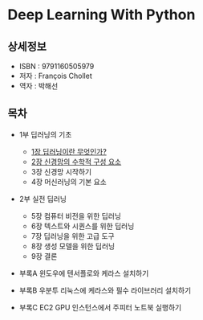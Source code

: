# Deep Learning With Python


## 상세정보

- ISBN : 9791160505979
- 저자 : François Chollet
- 역자 : 박해선


## 목차

- 1부 딥러닝의 기초
  - [1장 딥러닝이란 무엇인가?](./ch01-what-is-deep-learning/README.md)
  - [2장 신경망의 수학적 구성 요소](./ch02-the-mathematical-building-blocks-of-neural-networks/README.md)
  - 3장 신경망 시작하기
  - 4장 머신러닝의 기본 요소

- 2부 실전 딥러닝
  - 5장 컴퓨터 비전을 위한 딥러닝
  - 6장 텍스트와 시퀀스를 위한 딥러닝
  - 7장 딥러닝을 위한 고급 도구
  - 8장 생성 모델을 위한 딥러닝
  - 9장 결론

- 부록A 윈도우에 텐서플로와 케라스 설치하기

- 부록B 우분투 리눅스에 케라스와 필수 라이브러리 설치하기

- 부록C EC2 GPU 인스턴스에서 주피터 노트북 실행하기


